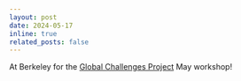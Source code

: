```yaml
---
layout: post
date: 2024-05-17
inline: true
related_posts: false
---
```


At Berkeley for the [Global Challenges Project](https://www.globalchallengesproject.org/) May workshop!
